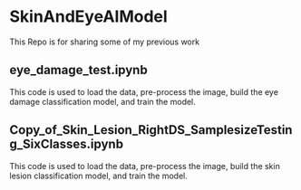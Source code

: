 # SkinAndEyeAIModel
This Repo is for sharing some of my previous work

## eye_damage_test.ipynb
This code is used to load the data, pre-process the image, build the eye damage classification model, and train the model. 

## Copy_of_Skin_Lesion_RightDS_SamplesizeTesting_SixClasses.ipynb
This code is used to load the data, pre-process the image, build the skin lesion classification model, and train the model. 



